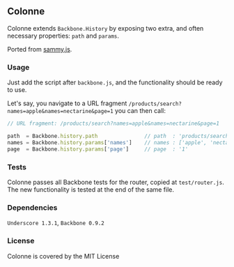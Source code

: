 ## Colonne

Colonne extends `Backbone.History` by exposing two extra, and often necessary properties: `path` and `params`.

Ported from [sammy.js](https://github.com/quirkey/sammy).


### Usage

Just add the script after `backbone.js`, and the functionality should be ready to use.

Let's say, you navigate to a URL fragment `/products/search?names=apple&names=nectarine&page=1` you can then call:

```js
// URL fragment: /products/search?names=apple&names=nectarine&page=1

path  = Backbone.history.path   			// path  : 'products/search'
names = Backbone.history.params['names']    // names : ['apple', 'nectarine']
page  = Backbone.history.params['page']		// page  : '1'

```

### Tests

Colonne passes all Backbone tests for the router, copied at `test/router.js`. The new functionality is tested at the end of the same file.


### Dependencies

`Underscore 1.3.1`, `Backbone 0.9.2`


### License

Colonne is covered by the MIT License